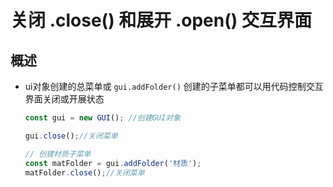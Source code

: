 # 关闭 .close() 和展开 .open() 交互界面

## 概述

+ ui对象创建的总菜单或 `gui.addFolder()` 创建的子菜单都可以用代码控制交互界面关闭或开展状态

  ```js
  const gui = new GUI(); //创建GUI对象

  gui.close();//关闭菜单
  ```

  ```js
  // 创建材质子菜单
  const matFolder = gui.addFolder('材质');
  matFolder.close();//关闭菜单
  ```
